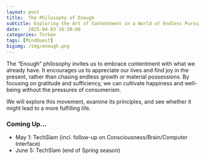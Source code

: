 ```yaml
---
layout: post
title:  The Philosophy of Enough
subtitle: Exploring the Art of Contentment in a World of Endless Pursuit
date:   2025-04-03 16:30:00
categories: Torben
tags: [MindQuest]
bigimg: /img/enough.png
---
```


The “Enough” philosophy invites us to embrace contentment with what we already have. It encourages us to appreciate our lives and find joy in the present, rather than chasing endless growth or material possessions. By focusing on gratitude and sufficiency, we can cultivate happiness and well-being without the pressures of consumerism. 

We will explore this movement, examine its principles, and see whether it might lead to a more fulfilling life.

### Coming Up...

- May 1: TechSlam (incl. follow-up on Consciousness/Brain/Computer Interface)
- June 5: TechSlam (end of Spring season)

